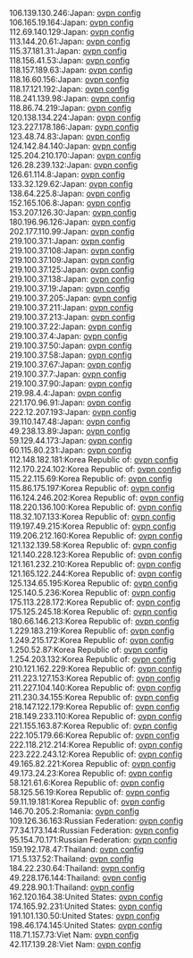 106.139.130.246:Japan: [ovpn config](vpn/106_139_130_246.ovpn)  
106.165.19.164:Japan: [ovpn config](vpn/106_165_19_164.ovpn)  
112.69.140.129:Japan: [ovpn config](vpn/112_69_140_129.ovpn)  
113.144.20.61:Japan: [ovpn config](vpn/113_144_20_61.ovpn)  
115.37.181.31:Japan: [ovpn config](vpn/115_37_181_31.ovpn)  
118.156.41.53:Japan: [ovpn config](vpn/118_156_41_53.ovpn)  
118.157.189.63:Japan: [ovpn config](vpn/118_157_189_63.ovpn)  
118.16.60.156:Japan: [ovpn config](vpn/118_16_60_156.ovpn)  
118.17.121.192:Japan: [ovpn config](vpn/118_17_121_192.ovpn)  
118.241.139.98:Japan: [ovpn config](vpn/118_241_139_98.ovpn)  
118.86.74.219:Japan: [ovpn config](vpn/118_86_74_219.ovpn)  
120.138.134.224:Japan: [ovpn config](vpn/120_138_134_224.ovpn)  
123.227.178.186:Japan: [ovpn config](vpn/123_227_178_186.ovpn)  
123.48.74.83:Japan: [ovpn config](vpn/123_48_74_83.ovpn)  
124.142.84.140:Japan: [ovpn config](vpn/124_142_84_140.ovpn)  
125.204.210.170:Japan: [ovpn config](vpn/125_204_210_170.ovpn)  
126.28.239.132:Japan: [ovpn config](vpn/126_28_239_132.ovpn)  
126.61.114.8:Japan: [ovpn config](vpn/126_61_114_8.ovpn)  
133.32.129.62:Japan: [ovpn config](vpn/133_32_129_62.ovpn)  
138.64.225.8:Japan: [ovpn config](vpn/138_64_225_8.ovpn)  
152.165.106.8:Japan: [ovpn config](vpn/152_165_106_8.ovpn)  
153.207.126.30:Japan: [ovpn config](vpn/153_207_126_30.ovpn)  
180.196.96.126:Japan: [ovpn config](vpn/180_196_96_126.ovpn)  
202.177.110.99:Japan: [ovpn config](vpn/202_177_110_99.ovpn)  
219.100.37.1:Japan: [ovpn config](vpn/219_100_37_1.ovpn)  
219.100.37.108:Japan: [ovpn config](vpn/219_100_37_108.ovpn)  
219.100.37.109:Japan: [ovpn config](vpn/219_100_37_109.ovpn)  
219.100.37.125:Japan: [ovpn config](vpn/219_100_37_125.ovpn)  
219.100.37.138:Japan: [ovpn config](vpn/219_100_37_138.ovpn)  
219.100.37.19:Japan: [ovpn config](vpn/219_100_37_19.ovpn)  
219.100.37.205:Japan: [ovpn config](vpn/219_100_37_205.ovpn)  
219.100.37.211:Japan: [ovpn config](vpn/219_100_37_211.ovpn)  
219.100.37.213:Japan: [ovpn config](vpn/219_100_37_213.ovpn)  
219.100.37.22:Japan: [ovpn config](vpn/219_100_37_22.ovpn)  
219.100.37.4:Japan: [ovpn config](vpn/219_100_37_4.ovpn)  
219.100.37.50:Japan: [ovpn config](vpn/219_100_37_50.ovpn)  
219.100.37.58:Japan: [ovpn config](vpn/219_100_37_58.ovpn)  
219.100.37.67:Japan: [ovpn config](vpn/219_100_37_67.ovpn)  
219.100.37.7:Japan: [ovpn config](vpn/219_100_37_7.ovpn)  
219.100.37.90:Japan: [ovpn config](vpn/219_100_37_90.ovpn)  
219.98.4.4:Japan: [ovpn config](vpn/219_98_4_4.ovpn)  
221.170.96.91:Japan: [ovpn config](vpn/221_170_96_91.ovpn)  
222.12.207.193:Japan: [ovpn config](vpn/222_12_207_193.ovpn)  
39.110.147.48:Japan: [ovpn config](vpn/39_110_147_48.ovpn)  
49.238.13.89:Japan: [ovpn config](vpn/49_238_13_89.ovpn)  
59.129.44.173:Japan: [ovpn config](vpn/59_129_44_173.ovpn)  
60.115.80.231:Japan: [ovpn config](vpn/60_115_80_231.ovpn)  
112.148.182.181:Korea Republic of: [ovpn config](vpn/112_148_182_181.ovpn)  
112.170.224.102:Korea Republic of: [ovpn config](vpn/112_170_224_102.ovpn)  
115.22.115.69:Korea Republic of: [ovpn config](vpn/115_22_115_69.ovpn)  
115.86.175.197:Korea Republic of: [ovpn config](vpn/115_86_175_197.ovpn)  
116.124.246.202:Korea Republic of: [ovpn config](vpn/116_124_246_202.ovpn)  
118.220.136.100:Korea Republic of: [ovpn config](vpn/118_220_136_100.ovpn)  
118.32.107.133:Korea Republic of: [ovpn config](vpn/118_32_107_133.ovpn)  
119.197.49.215:Korea Republic of: [ovpn config](vpn/119_197_49_215.ovpn)  
119.206.212.160:Korea Republic of: [ovpn config](vpn/119_206_212_160.ovpn)  
121.132.139.58:Korea Republic of: [ovpn config](vpn/121_132_139_58.ovpn)  
121.140.228.123:Korea Republic of: [ovpn config](vpn/121_140_228_123.ovpn)  
121.161.232.210:Korea Republic of: [ovpn config](vpn/121_161_232_210.ovpn)  
121.165.122.244:Korea Republic of: [ovpn config](vpn/121_165_122_244.ovpn)  
125.134.65.195:Korea Republic of: [ovpn config](vpn/125_134_65_195.ovpn)  
125.140.5.236:Korea Republic of: [ovpn config](vpn/125_140_5_236.ovpn)  
175.113.228.172:Korea Republic of: [ovpn config](vpn/175_113_228_172.ovpn)  
175.125.245.18:Korea Republic of: [ovpn config](vpn/175_125_245_18.ovpn)  
180.66.146.213:Korea Republic of: [ovpn config](vpn/180_66_146_213.ovpn)  
1.229.183.219:Korea Republic of: [ovpn config](vpn/1_229_183_219.ovpn)  
1.249.215.172:Korea Republic of: [ovpn config](vpn/1_249_215_172.ovpn)  
1.250.52.87:Korea Republic of: [ovpn config](vpn/1_250_52_87.ovpn)  
1.254.203.132:Korea Republic of: [ovpn config](vpn/1_254_203_132.ovpn)  
210.121.162.229:Korea Republic of: [ovpn config](vpn/210_121_162_229.ovpn)  
211.223.127.153:Korea Republic of: [ovpn config](vpn/211_223_127_153.ovpn)  
211.227.104.140:Korea Republic of: [ovpn config](vpn/211_227_104_140.ovpn)  
211.230.34.155:Korea Republic of: [ovpn config](vpn/211_230_34_155.ovpn)  
218.147.122.179:Korea Republic of: [ovpn config](vpn/218_147_122_179.ovpn)  
218.149.233.110:Korea Republic of: [ovpn config](vpn/218_149_233_110.ovpn)  
221.155.163.87:Korea Republic of: [ovpn config](vpn/221_155_163_87.ovpn)  
222.105.179.66:Korea Republic of: [ovpn config](vpn/222_105_179_66.ovpn)  
222.118.212.214:Korea Republic of: [ovpn config](vpn/222_118_212_214.ovpn)  
223.222.243.12:Korea Republic of: [ovpn config](vpn/223_222_243_12.ovpn)  
49.165.82.221:Korea Republic of: [ovpn config](vpn/49_165_82_221.ovpn)  
49.173.24.23:Korea Republic of: [ovpn config](vpn/49_173_24_23.ovpn)  
58.121.61.6:Korea Republic of: [ovpn config](vpn/58_121_61_6.ovpn)  
58.125.56.19:Korea Republic of: [ovpn config](vpn/58_125_56_19.ovpn)  
59.11.19.181:Korea Republic of: [ovpn config](vpn/59_11_19_181.ovpn)  
146.70.205.2:Romania: [ovpn config](vpn/146_70_205_2.ovpn)  
109.126.36.163:Russian Federation: [ovpn config](vpn/109_126_36_163.ovpn)  
77.34.173.144:Russian Federation: [ovpn config](vpn/77_34_173_144.ovpn)  
95.154.70.171:Russian Federation: [ovpn config](vpn/95_154_70_171.ovpn)  
159.192.178.47:Thailand: [ovpn config](vpn/159_192_178_47.ovpn)  
171.5.137.52:Thailand: [ovpn config](vpn/171_5_137_52.ovpn)  
184.22.230.64:Thailand: [ovpn config](vpn/184_22_230_64.ovpn)  
49.228.176.144:Thailand: [ovpn config](vpn/49_228_176_144.ovpn)  
49.228.90.1:Thailand: [ovpn config](vpn/49_228_90_1.ovpn)  
162.120.164.38:United States: [ovpn config](vpn/162_120_164_38.ovpn)  
174.165.92.231:United States: [ovpn config](vpn/174_165_92_231.ovpn)  
191.101.130.50:United States: [ovpn config](vpn/191_101_130_50.ovpn)  
198.46.174.145:United States: [ovpn config](vpn/198_46_174_145.ovpn)  
118.71.157.73:Viet Nam: [ovpn config](vpn/118_71_157_73.ovpn)  
42.117.139.28:Viet Nam: [ovpn config](vpn/42_117_139_28.ovpn)  
